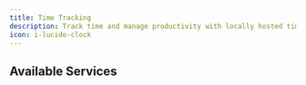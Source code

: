 ```yaml
---
title: Time Tracking
description: Track time and manage productivity with locally hosted time tracking solutions for businesses and freelancers.
icon: i-lucide-clock
---
```


## Available Services

